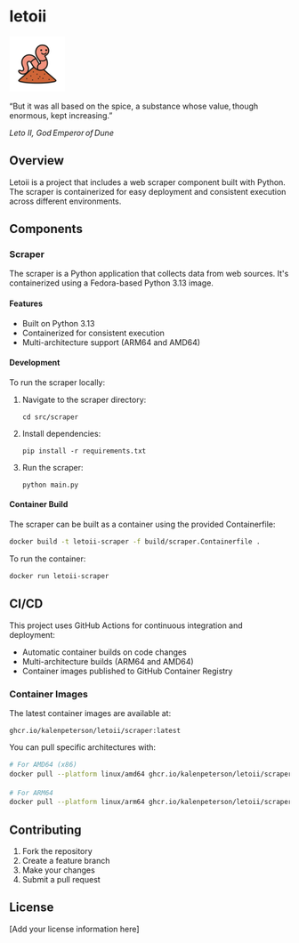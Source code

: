 # letoii
![“The power to destroy a thing is the absolute control over it”](./images/logo_100.png)

“But it was all based on the spice, a substance whose value, though enormous, kept increasing.”

*Leto II, God Emperor of Dune*

## Overview
Letoii is a project that includes a web scraper component built with Python. The scraper is containerized for easy deployment and consistent execution across different environments.

## Components

### Scraper
The scraper is a Python application that collects data from web sources. It's containerized using a Fedora-based Python 3.13 image.

#### Features
- Built on Python 3.13
- Containerized for consistent execution
- Multi-architecture support (ARM64 and AMD64)

#### Development

To run the scraper locally:

1. Navigate to the scraper directory:
   ```
   cd src/scraper
   ```

2. Install dependencies:
   ```
   pip install -r requirements.txt
   ```

3. Run the scraper:
   ```
   python main.py
   ```

#### Container Build

The scraper can be built as a container using the provided Containerfile:

```bash
docker build -t letoii-scraper -f build/scraper.Containerfile .
```

To run the container:

```bash
docker run letoii-scraper
```

## CI/CD

This project uses GitHub Actions for continuous integration and deployment:

- Automatic container builds on code changes
- Multi-architecture builds (ARM64 and AMD64)
- Container images published to GitHub Container Registry

### Container Images

The latest container images are available at:
```
ghcr.io/kalenpeterson/letoii/scraper:latest
```

You can pull specific architectures with:
```bash
# For AMD64 (x86)
docker pull --platform linux/amd64 ghcr.io/kalenpeterson/letoii/scraper:latest

# For ARM64
docker pull --platform linux/arm64 ghcr.io/kalenpeterson/letoii/scraper:latest
```

## Contributing

1. Fork the repository
2. Create a feature branch
3. Make your changes
4. Submit a pull request

## License

[Add your license information here]
